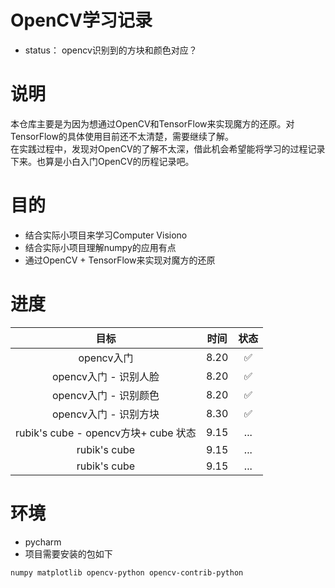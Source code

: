 # OpenCV学习记录

* status： opencv识别到的方块和颜色对应？

# 说明
  本仓库主要是为因为想通过OpenCV和TensorFlow来实现魔方的还原。对TensorFlow的具体使用目前还不太清楚，需要继续了解。<br>
在实践过程中，发现对OpenCV的了解不太深，借此机会希望能将学习的过程记录下来。也算是小白入门OpenCV的历程记录吧。

# 目的
* 结合实际小项目来学习Computer Visiono
* 结合实际小项目理解numpy的应用有点
* 通过OpenCV + TensorFlow来实现对魔方的还原

# 进度

| 目标| 时间 | 状态 |
| :------: | :------: | :------: |
| opencv入门 | 8.20| ✅ |
| opencv入门 - 识别人脸| 8.20| ✅ |
| opencv入门 - 识别颜色 | 8.20| ✅ |
| opencv入门 - 识别方块| 8.30| ✅ |
| rubik's cube - opencv方块+ cube 状态 | 9.15|... |
| rubik's cube | 9.15| ... |
| rubik's cube | 9.15| ... |



# 环境
* pycharm
* 项目需要安装的包如下
```
numpy matplotlib opencv-python opencv-contrib-python
```
